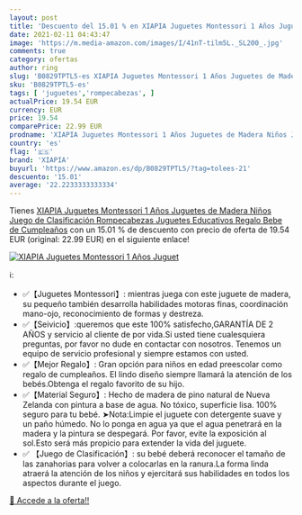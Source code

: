 ```yaml
---
layout: post
title: 'Descuento del 15.01 % en XIAPIA Juguetes Montessori 1 Años Juguet'
date: 2021-02-11 04:43:47
image: 'https://m.media-amazon.com/images/I/41nT-tilm5L._SL200_.jpg'
comments: true
category: ofertas
author: ring
slug: 'B0829TPTL5-es XIAPIA Juguetes Montessori 1 Años Juguetes de Madera Niños...'
sku: 'B0829TPTL5-es'
tags: [ 'juguetes','rompecabezas', ]
actualPrice: 19.54 EUR
currency: EUR
price: 19.54
comparePrice: 22.99 EUR
prodname: 'XIAPIA Juguetes Montessori 1 Años Juguetes de Madera Niños Juego de Clasificación Rompecabezas Juguetes Educativos Regalo Bebe de Cumpleaños'
country: 'es'
flag: '🇪🇸'
brand: 'XIAPIA'
buyurl: 'https://www.amazon.es/dp/B0829TPTL5/?tag=tolees-21'
descuento: '15.01'
average: '22.2233333333334'
---
```


Tienes [XIAPIA Juguetes Montessori 1 Años Juguetes de Madera Niños Juego de Clasificación Rompecabezas Juguetes Educativos Regalo Bebe de Cumpleaños](https://www.amazon.es/dp/B0829TPTL5/?tag=tolees-21) con un 15.01 % de descuento con precio de oferta de 19.54 EUR (original: 22.99 EUR) en el siguiente enlace!

[![XIAPIA Juguetes Montessori 1 Años Juguet](https://m.media-amazon.com/images/I/41nT-tilm5L._SL200_.jpg)](https://www.amazon.es/dp/B0829TPTL5/?tag=tolees-21)

ℹ️:

- ✅【Juguetes Montessori】: mientras juega con este juguete de madera, su pequeño también desarrolla habilidades motoras finas, coordinación mano-ojo, reconocimiento de formas y destreza.
- ✅【Seivicio】:queremos que este 100% satisfecho,GARANTÍA DE 2 AÑOS y servicio al cliente de por vida.Si usted tiene cualesquiera preguntas, por favor no dude en contactar con nosotros. Tenemos un equipo de servicio profesional y siempre estamos con usted.
- ✅【Mejor Regalo】: Gran opción para niños en edad preescolar como regalo de cumpleaños. El lindo diseño siempre llamará la atención de los bebés.Obtenga el regalo favorito de su hijo.
- ✅【Material Seguro】: Hecho de madera de pino natural de Nueva Zelanda con pintura a base de agua. No tóxico, superficie lisa. 100% seguro para tu bebé. ➤Nota:Limpie el juguete con detergente suave y un paño húmedo. No lo ponga en agua ya que el agua penetrará en la madera y la pintura se despegará. Por favor, evite la exposición al sol.Esto será más propicio para extender la vida del juguete.
- ✅ 【Juego de Clasificación】: su bebé deberá reconocer el tamaño de las zanahorias para volver a colocarlas en la ranura.La forma linda atraerá la atención de los niños y ejercitará sus habilidades en todos los aspectos durante el juego.

[🛒 Accede a la oferta!!](https://www.amazon.es/dp/B0829TPTL5/?tag=tolees-21)
